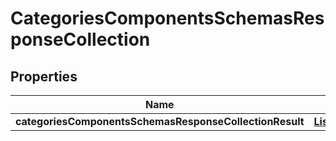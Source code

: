 # CategoriesComponentsSchemasResponseCollection

## Properties
Name | Type | Description | Notes
------------ | ------------- | ------------- | -------------
**categoriesComponentsSchemasResponseCollectionResult** | [**List&lt;SchemasCategories&gt;**](SchemasCategories.md) |  |  [optional]
